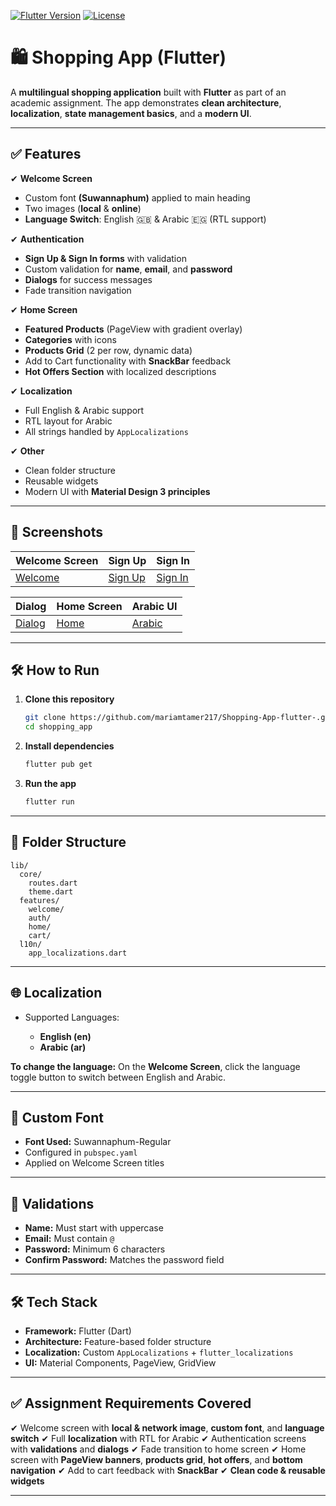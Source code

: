 [![Flutter Version](https://img.shields.io/badge/Flutter-%2B3.0-blue)](https://flutter.dev)
[![License](https://img.shields.io/badge/License-MIT-yellow.svg)](LICENSE)

# 🛍️ Shopping App (Flutter)

A **multilingual shopping application** built with **Flutter** as part of an academic assignment. The app demonstrates **clean architecture**, **localization**, **state management basics**, and a **modern UI**.

---

## ✅ Features

✔ **Welcome Screen**

* Custom font **(Suwannaphum)** applied to main heading
* Two images (**local** & **online**)
* **Language Switch**: English 🇬🇧 & Arabic 🇪🇬 (RTL support)

✔ **Authentication**

* **Sign Up & Sign In forms** with validation
* Custom validation for **name**, **email**, and **password**
* **Dialogs** for success messages
* Fade transition navigation

✔ **Home Screen**

* **Featured Products** (PageView with gradient overlay)
* **Categories** with icons
* **Products Grid** (2 per row, dynamic data)
* Add to Cart functionality with **SnackBar** feedback
* **Hot Offers Section** with localized descriptions

✔ **Localization**

* Full English & Arabic support
* RTL layout for Arabic
* All strings handled by `AppLocalizations`

✔ **Other**

* Clean folder structure
* Reusable widgets
* Modern UI with **Material Design 3 principles**

---

## 📸 Screenshots

| Welcome Screen                      | Sign Up                            | Sign In                            |
| ----------------------------------- | ---------------------------------- | ---------------------------------- |
| [Welcome](shopping_app/screenshots/welcome.PNG) | [Sign Up](shopping_app/screenshots/signup.PNG) | [Sign In](shopping_app/screenshots/signin.PNG) |

| Dialog                            | Home Screen                         | Arabic UI                           |
| --------------------------------- | ----------------------------------- | ----------------------------------- |
| [Dialog](shopping_app/screenshots/dialog.PNG) | [Home](shopping_app/screenshots/homescreen.PNG) | [Arabic](shopping_app/screenshots/arabicui.PNG) |

---

## 🛠 How to Run

1. **Clone this repository**

   ```bash
   git clone https://github.com/mariamtamer217/Shopping-App-flutter-.git
   cd shopping_app
   ```

2. **Install dependencies**

   ```bash
   flutter pub get
   ```

3. **Run the app**

   ```bash
   flutter run
   ```

---

## 📂 Folder Structure

```
lib/
  core/
    routes.dart
    theme.dart
  features/
    welcome/
    auth/
    home/
    cart/
  l10n/
    app_localizations.dart
```

---

## 🌐 Localization

* Supported Languages:

  * **English (en)**
  * **Arabic (ar)**

**To change the language:**
On the **Welcome Screen**, click the language toggle button to switch between English and Arabic.

---

## 🎨 Custom Font

* **Font Used:** Suwannaphum-Regular
* Configured in `pubspec.yaml`
* Applied on Welcome Screen titles

---

## 🔑 Validations

* **Name:** Must start with uppercase
* **Email:** Must contain `@`
* **Password:** Minimum 6 characters
* **Confirm Password:** Matches the password field

---

## 🛠 Tech Stack

* **Framework:** Flutter (Dart)
* **Architecture:** Feature-based folder structure
* **Localization:** Custom `AppLocalizations` + `flutter_localizations`
* **UI:** Material Components, PageView, GridView

---

## ✅ Assignment Requirements Covered

✔ Welcome screen with **local & network image**, **custom font**, and **language switch**
✔ Full **localization** with RTL for Arabic
✔ Authentication screens with **validations** and **dialogs**
✔ Fade transition to home screen
✔ Home screen with **PageView banners**, **products grid**, **hot offers**, and **bottom navigation**
✔ Add to cart feedback with **SnackBar**
✔ **Clean code & reusable widgets**

---











